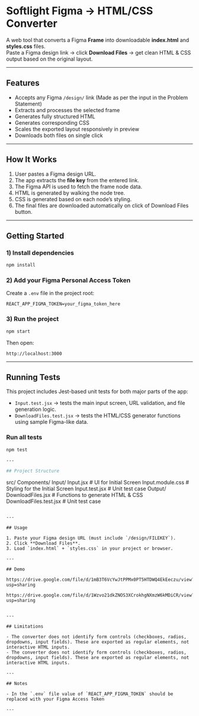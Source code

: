 # Softlight Figma → HTML/CSS Converter

A web tool that converts a Figma **Frame** into downloadable **index.html** and **styles.css** files.  
Paste a Figma design link → click **Download Files** → get clean HTML & CSS output based on the original layout.

---

## Features

- Accepts any Figma `/design/` link (Made as per the input in the Problem Statement)
- Extracts and processes the selected frame
- Generates fully structured HTML
- Generates corresponding CSS 
- Scales the exported layout responsively in preview
- Downloads both files on single click

---

## How It Works

1. User pastes a Figma design URL.
2. The app extracts the **file key** from the entered link.
3. The Figma API is used to fetch the frame node data.
4. HTML is generated by walking the node tree.
5. CSS is generated based on each node’s styling.
6. The final files are downloaded automatically on click of Download Files button.

---

## Getting Started

### 1) Install dependencies
```bash
npm install
```

### 2) Add your Figma Personal Access Token
Create a `.env` file in the project root:

```env
REACT_APP_FIGMA_TOKEN=your_figma_token_here
```

### 3) Run the project
```bash
npm start
```

Then open:
```
http://localhost:3000
```

---

## Running Tests

This project includes Jest-based unit tests for both major parts of the app:

- `Input.test.jsx` → tests the main input screen, URL validation, and file generation logic.
- `DownloadFiles.test.jsx` → tests the HTML/CSS generator functions using sample Figma-like data.

### Run all tests
```bash
npm test

---

## Project Structure

```
src/
  Components/
    Input/
      Input.jsx               # UI for Initial Screen
      Input.module.css        # Styling for the Initial Screen
      Input.test.jsx          # Unit test case
    Output/
      DownloadFiles.jsx       # Functions to generate HTML & CSS
      DownloadFiles.test.jsx  # Unit test case
```

---

## Usage

1. Paste your Figma design URL (must include `/design/FILEKEY`).
2. Click **Download Files**.
3. Load `index.html` + `styles.css` in your project or browser.

---

## Demo

https://drive.google.com/file/d/1mB3T6VcYwJtPPMx0PT5HTDWQ4EkEeczu/view?usp=sharing

https://drive.google.com/file/d/1Wzvo21dkZNOS3XCrokhgNXmzW6kMDiCR/view?usp=sharing


---

## Limitations

- The converter does not identify form controls (checkboxes, radios, dropdowns, input fields). These are exported as regular elements, not interactive HTML inputs.
- The converter does not identify form controls (checkboxes, radios, dropdowns, input fields). These are exported as regular elements, not interactive HTML inputs.

---

## Notes

- In the `.env` file value of `REACT_APP_FIGMA_TOKEN` should be replaced with your Figma Access Token

---



